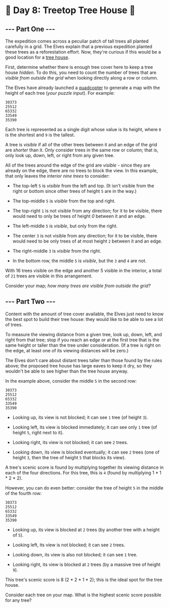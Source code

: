 # 🎄 Day 8: Treetop Tree House 🎄

## --- Part One ---

The expedition comes across a peculiar patch of tall trees all planted carefully in a grid. The Elves explain that a previous expedition planted these trees as a reforestation effort. Now, they're curious if this would be a good location for a [tree house](https://en.wikipedia.org/wiki/Tree_house).

First, determine whether there is enough tree cover here to keep a tree house *hidden*. To do this, you need to count the number of trees that are *visible from outside the grid* when looking directly along a row or column.

The Elves have already launched a [quadcopter](https://en.wikipedia.org/wiki/Quadcopter) to generate a map with the height of each tree (*your puzzle input*). For example:

```
30373
25512
65332
33549
35390

```

Each tree is represented as a single digit whose value is its height, where `0` is the shortest and `9` is the tallest.

A tree is *visible* if all of the other trees between it and an edge of the grid are *shorter* than it. Only consider trees in the same row or column; that is, only look up, down, left, or right from any given tree.

All of the trees around the edge of the grid are *visible* - since they are already on the edge, there are no trees to block the view. In this example, that only leaves the *interior nine trees* to consider:


 - The top-left `5` is *visible* from the left and top. (It isn't visible from the right or bottom since other trees of height `5` are in the way.)

 - The top-middle `5` is *visible* from the top and right.

 - The top-right `1` is not visible from any direction; for it to be visible, there would need to only be trees of height *0* between it and an edge.

 - The left-middle `5` is *visible*, but only from the right.

 - The center `3` is not visible from any direction; for it to be visible, there would need to be only trees of at most height `2` between it and an edge.

 - The right-middle `3` is *visible* from the right.

 - In the bottom row, the middle `5` is *visible*, but the `3` and `4` are not.


With 16 trees visible on the edge and another 5 visible in the interior, a total of `21` trees are visible in this arrangement.

Consider your map; *how many trees are visible from outside the grid?*

## --- Part Two ---

Content with the amount of tree cover available, the Elves just need to know the best spot to build their tree house: they would like to be able to see a lot of trees.

To measure the viewing distance from a given tree, look up, down, left, and right from that tree; stop if you reach an edge or at the first tree that is the same height or taller than the tree under consideration. (If a tree is right on the edge, at least one of its viewing distances will be zero.)

The Elves don't care about distant trees taller than those found by the rules above; the proposed tree house has large eaves to keep it dry, so they wouldn't be able to see higher than the tree house anyway.

In the example above, consider the middle `5` in the second row:

```
30373
25512
65332
33549
35390
```

 - Looking up, its view is not blocked; it can see `1` tree (of height `3`).

 - Looking left, its view is blocked immediately; it can see only `1` tree (of height `5`, right next to it).

 - Looking right, its view is not blocked; it can see `2` trees.

 - Looking down, its view is blocked eventually; it can see `2` trees (one of height `3`, then the tree of height `5` that blocks its view).

A tree's scenic score is found by multiplying together its viewing distance in each of the four directions. For this tree, this is `4` (found by multiplying 1 * 1 * 2 * 2).

However, you can do even better: consider the tree of height `5` in the middle of the fourth row:

```
30373
25512
65332
33549
35390
```

 - Looking up, its view is blocked at `2` trees (by another tree with a height of `5`).

 - Looking left, its view is not blocked; it can see `2` trees.

 - Looking down, its view is also not blocked; it can see `1` tree.

 - Looking right, its view is blocked at `2` trees (by a massive tree of height `9`).

This tree's scenic score is 8 (2 * 2 * 1 * 2); this is the ideal spot for the tree house.

Consider each tree on your map. What is the highest scenic score possible for any tree?



